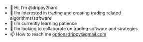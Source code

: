 - 👋 Hi, I’m @drippy2hard
- 👀 I’m interested in trading and creating trading related algorithms/software
- 🌱 I’m currently learning patience
- 💞️ I’m looking to collaborate on trading software and strategies
- 📫 How to reach me optionsdrippy@gmail.com

<!---
drippy2hard/drippy2hard is a ✨ special ✨ repository because its `README.md` (this file) appears on your GitHub profile.
You can click the Preview link to take a look at your changes.
--->
